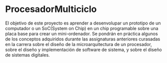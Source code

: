 # ProcesadorMulticiclo
El objetivo de este proyecto es aprender a desenvolupar un prototipo de un computador o un SoC(System on Chip) en un chip programable sobre una placa base para crear un mini-ordenador. Se pondrán en práctica algunos de los conceptos adquiridos durante las assignaturas anteriores curasadas en la carrera sobre el diseño de la microarquitectura de un procesador, sobre el diseño y implementación de software de sistema, y sobre el diseño de sistemas digitales.
